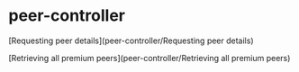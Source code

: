 # peer-controller

[Requesting peer details](peer-controller/Requesting peer details)

[Retrieving all premium peers](peer-controller/Retrieving all premium peers)